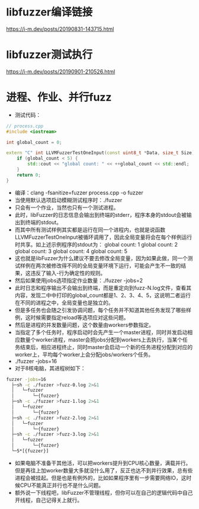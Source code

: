 # libfuzzer编译链接
https://i-m.dev/posts/20190831-143715.html
# libfuzzer测试执行
https://i-m.dev/posts/20190901-210526.html
# 进程、作业、并行fuzz
- 测试代码：
```c++
// process.cpp
#include <iostream>

int global_count = 0;

extern "C" int LLVMFuzzerTestOneInput(const uint8_t *Data, size_t Size) {
    if (global_count < 5) {
        std::cout << "global count: " << ++global_count << std::endl;
    }
    return 0;
}
```
- 编译：clang -fsanitize=fuzzer process.cpp -o fuzzer
- 当使用默认选项启动模糊测试程序时：./fuzzer
- 只会有一个作业，当然也只有一个测试进程。
- 此时，libFuzzer的日志信息会输出到终端的stderr，程序本身的stdout会被输出到终端的stdout。
- 而其中所有测试样例其实都是运行在同一个进程内，也就是说函数LLVMFuzzerTestOneInput被循环调用了，因此全局变量将会在每个样例运行时共享。如上述示例程序的stdout为：
    global count: 1
    global count: 2
    global count: 3
    global count: 4
    global count: 5
- 这也就是libFuzzer为什么建议不要去修改全局变量，因为如果此做，同一个测试样例在两次被修改得不同的全局变量环境下运行，可能会产生不一致的结果，这违反了输入-行为确定性的规则。
- 然后如果使用jobs选项指定作业数量：./fuzzer -jobs=2
- 此时日志和程序输出不会输出到终端，而是重定向到fuzz-N.log文件，查看其内容，发现二中中打印的global_count都是1、2、3、4、5，这说明二者运行在不同的进程之中，全局变量也是独立的。
- 但是多任务也会随之引发协调问题，每个任务并不知道其他任务发现了哪些样例，这时候需要指定reload等选项应对这些问题。
- 然后是进程的并发数量问题，这个数量由workers参数指定。
- 当指定了多个任务时，程序启动时会先产生一个master进程，同时并发启动相应数量个worker进程，master会把jobs分配到workers上去执行，当某个任务结束后，相应进程终止，同时master会启动一个新的任务进程分配到对应的worker上，平均每个worker上会分配jobs/workers个任务。
- ./fuzzer -jobs=16
- 对于8核电脑，其进程树如下：
```bash
fuzzer -jobs=16
  ├─sh -c ./fuzzer >fuzz-0.log 2>&1
  │   └─fuzzer
  │       └─{fuzzer}
  ├─sh -c ./fuzzer >fuzz-1.log 2>&1
  │   └─fuzzer
  │       └─{fuzzer}
  ├─sh -c ./fuzzer >fuzz-2.log 2>&1
  │   └─fuzzer
  │       └─{fuzzer}
  ├─sh -c ./fuzzer >fuzz-3.log 2>&1
  │   └─fuzzer
  │       └─{fuzzer}
  └─5*[{fuzzer}]
```
- 如果电脑不准备干其他活，可以把workers提升到CPU核心数量，满载并行。但是再往上加worker数量大多就没什么用了，反正也达不到并行效果，总有些进程会被挂起。但是也是有例外的，比如如果程序里有一步需要网络IO，这时候CPU不能真正并行也不是什么问题。
- 额外说一下线程吧，libFuzzer不管理线程，但你可以在自己的逻辑代码中自己开线程，自己记得关上就行。